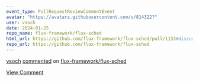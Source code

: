 ```yaml
---
event_type: PullRequestReviewCommentEvent
avatar: "https://avatars.githubusercontent.com/u/814322?"
user: vsoch
date: 2024-01-25
repo_name: flux-framework/flux-sched
html_url: https://github.com/flux-framework/flux-sched/pull/1133#discussion_r1465755564
repo_url: https://github.com/flux-framework/flux-sched
---
```


<a href='https://github.com/vsoch' target='_blank'>vsoch</a> <a href='https://github.com/flux-framework/flux-sched/pull/1133#discussion_r1465755564' target='_blank'>commented</a> on <a href='https://github.com/flux-framework/flux-sched' target='_blank'>flux-framework/flux-sched</a>

<a href='https://github.com/flux-framework/flux-sched/pull/1133#discussion_r1465755564' target='_blank'>View Comment</a>